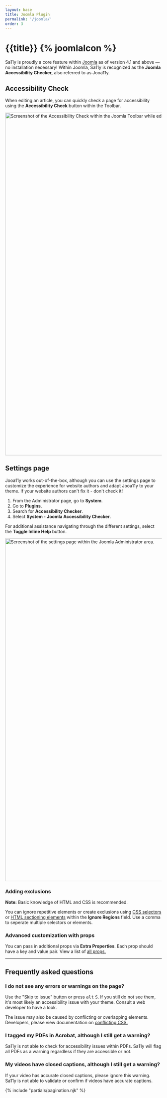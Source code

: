 ```yaml
---
layout: base
title: Joomla Plugin
permalink: '/joomla/'
order: 3
---
```


# {{title}} {% joomlaIcon %}

Sa11y is proudly a core feature within [Joomla](https://www.joomla.org/) as of version 4.1 and above — no installation necessary! Within Joomla, Sa11y is recognized as the **Joomla Accessibility Checker,** also referred to as Jooa11y.

## Accessibility Check
When editing an article, you can quickly check a page for accessibility using the **Accessibility Check** button within the Toolbar.

<img width="1100" class="img-fluid img-thumbnail mb-4" alt="Screenshot of the Accessibility Check within the Joomla Toolbar while editing a page." src="{{ '/images/screenshots/joomla-toolbar.png' | url }}">

## Settings page
Jooa11y works out-of-the-box, although you can use the settings page to customize the experience for website authors and adapt Jooa11y to your theme. If your website authors can't fix it - don't check it!

1. From the Administrator page, go to **System**.
2. Go to **Plugins**.
3. Search for **Accessibility Checker**.
3. Select **System - Joomla Accessibility Checker**.

For additional assistance navigating through the different settings, select the **Toggle Inline Help** button.


<img width="1100" class="img-fluid img-thumbnail mb-4" alt="Screenshot of the settings page within the Joomla Administrator area." src="{{ '/images/screenshots/joomla-advanced-settings.png' | url }}">

### Adding exclusions

<p class="alert alert-warning"><i class="bi bi-exclamation-octagon-fill"></i> <strong>Note:</strong> Basic knowledge of HTML and CSS is recommended.</p>

You can ignore repetitive elements or create exclusions using [CSS selectors](https://www.w3schools.com/cssref/css_selectors.asp) or [HTML sectioning elements](https://www.w3.org/TR/wai-aria-practices/examples/landmarks/HTML5.html) within the **Ignore Regions** field. Use a comma to seperate multiple selectors or elements.

### Advanced customization with props
You can pass in additional props via **Extra Properties**. Each prop should have a key and value pair. View a list of <a href="{{ '/developers/props/' | url}}">all props.</a>

<hr aria-hidden="true" class="mt-5">

## Frequently asked questions

### I do not see any errors or warnings on the page?
Use the "Skip to issue" button or press <kbd>alt</kbd> <kbd>S</kbd>. If you still do not see them, it's most likely an accessibility issue with your theme. Consult a web developer to have a look.

The issue may also be caused by conflicting or overlapping elements. Developers, please view documentation on <a href="{{ '/developers/conflicting-css/' | url }}">conflicting CSS.</a>

### I tagged my PDFs in Acrobat, although I still get a warning?
Sa11y is not able to check for accessibility issues within PDFs. Sa11y will flag all PDFs as a warning regardless if they are accessible or not.

### My videos have closed captions, although I still get a warning?
If your video has accurate closed captions, please ignore this warning. Sa11y is not able to validate or confirm if videos have accurate captions.

{% include "partials/pagination.njk" %}

